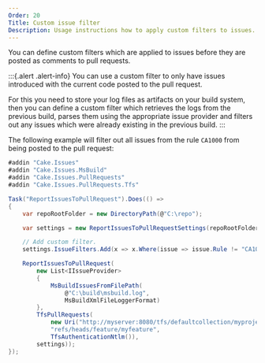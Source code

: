 ```yaml
---
Order: 20
Title: Custom issue filter
Description: Usage instructions how to apply custom filters to issues.
---
```

You can define custom filters which are applied to issues before they are posted as comments to pull requests.

:::{.alert .alert-info}
You can use a custom filter to only have issues introduced with the current code posted to the pull request.

For this you need to store your log files as artifacts on your build system, then you can define a custom filter
which retrieves the logs from the previous build, parses them using the appropriate issue provider and filters
out any issues which were already existing in the previous build.
:::

The following example will filter out all issues from the rule `CA1000` from being posted to the pull request:

```csharp
#addin "Cake.Issues"
#addin "Cake.Issues.MsBuild"
#addin "Cake.Issues.PullRequests"
#addin "Cake.Issues.PullRequests.Tfs"

Task("ReportIssuesToPullRequest").Does(() =>
{
    var repoRootFolder = new DirectoryPath(@"C:\repo");

    var settings = new ReportIssuesToPullRequestSettings(repoRootFolder);

    // Add custom filter.
    settings.IssueFilters.Add(x => x.Where(issue => issue.Rule != "CA1000"));

    ReportIssuesToPullRequest(
        new List<IIssueProvider>
        {
            MsBuildIssuesFromFilePath(
                @"C:\build\msbuild.log",
                MsBuildXmlFileLoggerFormat)
        },
        TfsPullRequests(
            new Uri("http://myserver:8080/tfs/defaultcollection/myproject/_git/myrepository"),
            "refs/heads/feature/myfeature",
            TfsAuthenticationNtlm()),
        settings));
});
```